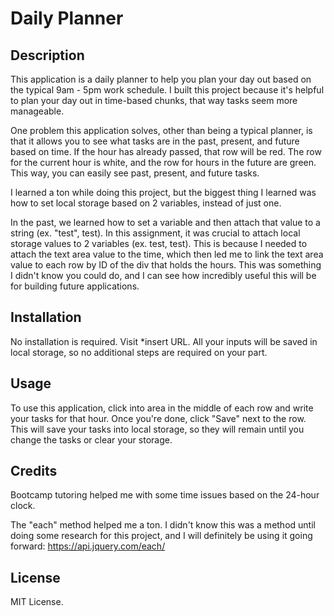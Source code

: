 # Daily Planner

## Description

This application is a daily planner to help you plan your day out based on the typical 9am - 5pm work schedule. I built this project because it's helpful to plan your day out in time-based chunks, that way tasks seem more manageable.

One problem this application solves, other than being a typical planner, is that it allows you to see what tasks are in the past, present, and future based on time. If the hour has already passed, that row will be red. The row for the current hour is white, and the row for hours in the future are green. This way, you can easily see past, present, and future tasks.

I learned a ton while doing this project, but the biggest thing I learned was how to set local storage based on 2 variables, instead of just one.

In the past, we learned how to set a variable and then attach that value to a string (ex. "test", test). In this assignment, it was crucial to attach local storage values to 2 variables (ex. test, test). This is because I needed to attach the text area value to the time, which then led me to link the text area value to each row by ID of the div that holds the hours. This was something I didn't know you could do, and I can see how incredibly useful this will be for building future applications.

## Installation

No installation is required. Visit \*insert URL. All your inputs will be saved in local storage, so no additional steps are required on your part.

## Usage

To use this application, click into area in the middle of each row and write your tasks for that hour. Once you're done, click "Save" next to the row. This will save your tasks into local storage, so they will remain until you change the tasks or clear your storage.

## Credits

Bootcamp tutoring helped me with some time issues based on the 24-hour clock.

The "each" method helped me a ton. I didn't know this was a method until doing some research for this project, and I will definitely be using it going forward: https://api.jquery.com/each/

## License

MIT License.
